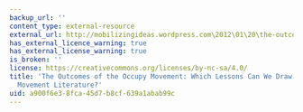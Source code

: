```yaml
---
backup_url: ''
content_type: external-resource
external_url: http://mobilizingideas.wordpress.com\2012\01\20\the-outcomes-of-the-occupy-movement-which-lessons-can-we-draw-from-the-social-movement-literature\
has_external_licence_warning: true
has_external_license_warning: true
is_broken: ''
license: https://creativecommons.org/licenses/by-nc-sa/4.0/
title: 'The Outcomes of the Occupy Movement: Which Lessons Can We Draw from the Social
  Movement Literature?'
uid: a900f6e3-8fca-45d7-b8cf-639a1abab99c
---
```

